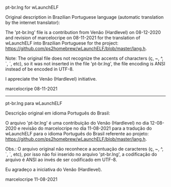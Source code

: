 pt-br.lng for wLaunchELF


Original description in Brazilian Portuguese language (automatic translation by the internet translator):

The 'pt-br.lng' file is a contribution from Venão (Hardlevel) on 08-12-2020 and revision of marcelocripe on 08-11-2021 for the translation of wLaunchELF into Brazilian Portuguese for the project:
https://github.com/ps2homebrew/wLaunchELF/blob/master/lang.h.

Note: The original file does not recognize the accents of characters (ç, ~, ^, `, ´, etc), so it was not inserted in the file 'pt-br.lng', the file encoding is ANSI instead of be encoded in UTF-8.

I appreciate the Venão (Hardlevel) initiative.

marcelocripe
08-11-2021

- - - - -

pt-br.lng para wLaunchELF

Descrição original em idioma Português do Brasil:

O arquivo 'pt-br.lng' é uma contribuição do Venão (Hardlevel) no dia 12-08-2020 e revisão do marcelocripe no dia 11-08-2021 para a tradução do wLaunchELF para o idioma Português do Brasil referente ao projeto:
https://github.com/ps2homebrew/wLaunchELF/blob/master/lang.h.

Obs.: O arquivo original não reconhece a acentuação de caracteres (ç, ~, ^, `, ´, etc), por isso não foi inserido no arquivo 'pt-br.lng', a codificação do arquivo é ANSI ao invés de ser codificado em UTF-8.

Eu agradeço a iniciativa do Venão (Hardlevel).

marcelocripe
11-08-2021
